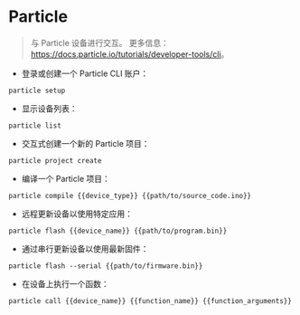 # Particle

> 与 Particle 设备进行交互。
> 更多信息：<https://docs.particle.io/tutorials/developer-tools/cli>。

- 登录或创建一个 Particle CLI 账户：

`particle setup`

- 显示设备列表：

`particle list`

- 交互式创建一个新的 Particle 项目：

`particle project create`

- 编译一个 Particle 项目：

`particle compile {{device_type}} {{path/to/source_code.ino}}`

- 远程更新设备以使用特定应用：

`particle flash {{device_name}} {{path/to/program.bin}}`

- 通过串行更新设备以使用最新固件：

`particle flash --serial {{path/to/firmware.bin}}`

- 在设备上执行一个函数：

`particle call {{device_name}} {{function_name}} {{function_arguments}}`